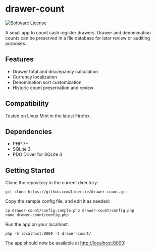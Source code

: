 # drawer-count

<a href="LICENSE" target="_blank">
    <img alt="Software License" src="https://img.shields.io/badge/license-GPL3-brightgreen.svg?style=flat-square">
</a>

A small app to count cash register drawers. Drawer and denomination counts can be preserved in a file database
for later review or auditing purposes.

## Features

* Drawer total and discrepancy calculation
* Currency localization
* Denomination sort customization
* Historic count preservation and review

## Compatibility

Tested on Linux Mint in the latest Firefox.

## Dependencies

* PHP 7+
* SQLite 3
* PDO Driver for SQLite 3

## Getting Started

Clone the repository in the current directory:

```
git clone https://github.com/Libertie/drawer-count.git
```

Copy the sample config file, and edit it as needed:

```
cp drawer-count/config.sample.php drawer-count/config.php
nano drawer-count/config.php
```

Run the app on your localhost:

```
php -S localhost:8000 -t drawer-count/
```

The app should now be available at [http://localhost:8000](http://localhost:8000)!